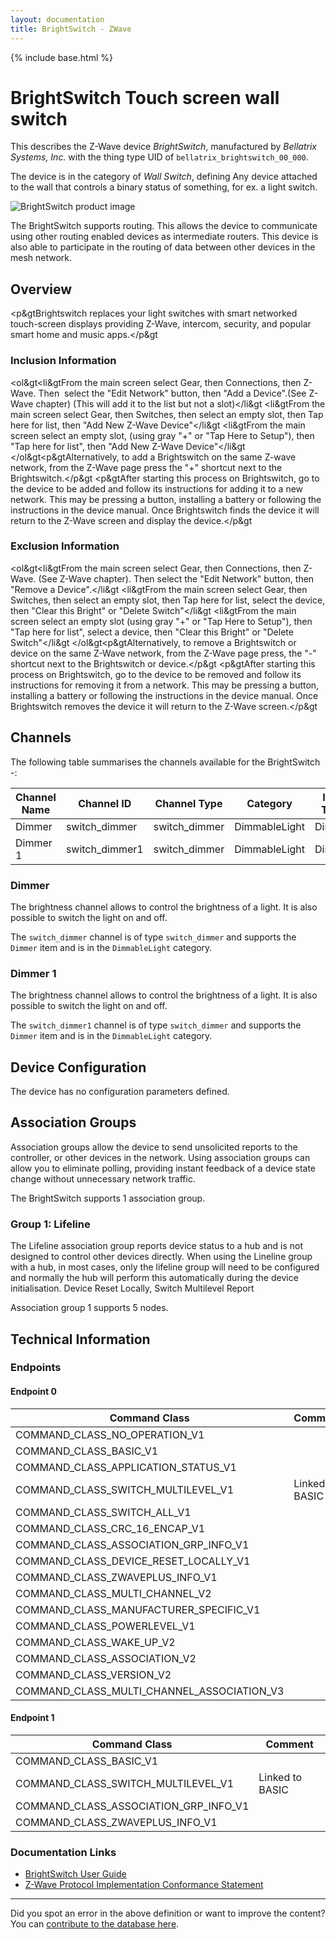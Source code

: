 ```yaml
---
layout: documentation
title: BrightSwitch - ZWave
---
```


{% include base.html %}

# BrightSwitch Touch screen wall switch
This describes the Z-Wave device *BrightSwitch*, manufactured by *Bellatrix Systems, Inc.* with the thing type UID of ```bellatrix_brightswitch_00_000```.

The device is in the category of *Wall Switch*, defining Any device attached to the wall that controls a binary status of something, for ex. a light switch.

![BrightSwitch product image](https://opensmarthouse.org/zwavedatabase/953/image/)


The BrightSwitch supports routing. This allows the device to communicate using other routing enabled devices as intermediate routers.  This device is also able to participate in the routing of data between other devices in the mesh network.

## Overview

<p&gtBrightswitch replaces your light switches with smart networked touch-screen displays providing Z-Wave, intercom, security, and popular smart home and music apps.</p&gt

### Inclusion Information

<ol&gt<li&gtFrom the main screen select Gear, then Connections, then Z-Wave. Then  select the "Edit Network" button, then "Add a Device".(See Z-Wave chapter) (This will add it to the list but not a slot)</li&gt <li&gtFrom the main screen select Gear, then Switches, then select an empty slot, then Tap here for list, then "Add New Z-Wave Device"</li&gt <li&gtFrom the main screen select an empty slot, (using gray "+" or "Tap Here to Setup"), then "Tap here for list", then "Add New Z-Wave Device"</li&gt </ol&gt<p&gtAlternatively, to add a Brightswitch on the same Z-wave network, from the Z-Wave page press the "+" shortcut next to the Brightswitch.</p&gt <p&gtAfter starting this process on Brightswitch, go to the device to be added and follow its instructions for adding it to a new network. This may be pressing a button, installing a battery or following the instructions in the device manual. Once Brightswitch finds the device it will return to the Z-Wave screen and display the device.</p&gt

### Exclusion Information

<ol&gt<li&gtFrom the main screen select Gear, then Connections, then Z-Wave. (See Z-Wave chapter). Then select the "Edit Network" button, then "Remove a Device".</li&gt <li&gtFrom the main screen select Gear, then Switches, then select an empty slot, then Tap here for list, select the device, then "Clear this Bright" or "Delete Switch"</li&gt <li&gtFrom the main screen select an empty slot (using gray "+" or "Tap Here to Setup"), then "Tap here for list", select a device, then "Clear this Bright" or "Delete Switch"</li&gt </ol&gt<p&gtAlternatively, to remove a Brightswitch or device on the same Z-Wave network, from the Z-Wave page press, the "-" shortcut next to the Brightswitch or device.</p&gt <p&gtAfter starting this process on Brightswitch, go to the device to be removed and follow its instructions for removing it from a network. This may be pressing a button, installing a battery or following the instructions in the device manual. Once Brightswitch removes the device it will return to the Z-Wave screen.</p&gt

## Channels

The following table summarises the channels available for the BrightSwitch -:

| Channel Name | Channel ID | Channel Type | Category | Item Type |
|--------------|------------|--------------|----------|-----------|
| Dimmer | switch_dimmer | switch_dimmer | DimmableLight | Dimmer | 
| Dimmer 1 | switch_dimmer1 | switch_dimmer | DimmableLight | Dimmer | 

### Dimmer
The brightness channel allows to control the brightness of a light.
            It is also possible to switch the light on and off.

The ```switch_dimmer``` channel is of type ```switch_dimmer``` and supports the ```Dimmer``` item and is in the ```DimmableLight``` category.

### Dimmer 1
The brightness channel allows to control the brightness of a light.
            It is also possible to switch the light on and off.

The ```switch_dimmer1``` channel is of type ```switch_dimmer``` and supports the ```Dimmer``` item and is in the ```DimmableLight``` category.



## Device Configuration

The device has no configuration parameters defined.

## Association Groups

Association groups allow the device to send unsolicited reports to the controller, or other devices in the network. Using association groups can allow you to eliminate polling, providing instant feedback of a device state change without unnecessary network traffic.

The BrightSwitch supports 1 association group.

### Group 1: Lifeline

The Lifeline association group reports device status to a hub and is not designed to control other devices directly. When using the Lineline group with a hub, in most cases, only the lifeline group will need to be configured and normally the hub will perform this automatically during the device initialisation.
Device Reset Locally, Switch Multilevel Report

Association group 1 supports 5 nodes.

## Technical Information

### Endpoints

#### Endpoint 0

| Command Class | Comment |
|---------------|---------|
| COMMAND_CLASS_NO_OPERATION_V1| |
| COMMAND_CLASS_BASIC_V1| |
| COMMAND_CLASS_APPLICATION_STATUS_V1| |
| COMMAND_CLASS_SWITCH_MULTILEVEL_V1| Linked to BASIC|
| COMMAND_CLASS_SWITCH_ALL_V1| |
| COMMAND_CLASS_CRC_16_ENCAP_V1| |
| COMMAND_CLASS_ASSOCIATION_GRP_INFO_V1| |
| COMMAND_CLASS_DEVICE_RESET_LOCALLY_V1| |
| COMMAND_CLASS_ZWAVEPLUS_INFO_V1| |
| COMMAND_CLASS_MULTI_CHANNEL_V2| |
| COMMAND_CLASS_MANUFACTURER_SPECIFIC_V1| |
| COMMAND_CLASS_POWERLEVEL_V1| |
| COMMAND_CLASS_WAKE_UP_V2| |
| COMMAND_CLASS_ASSOCIATION_V2| |
| COMMAND_CLASS_VERSION_V2| |
| COMMAND_CLASS_MULTI_CHANNEL_ASSOCIATION_V3| |
#### Endpoint 1

| Command Class | Comment |
|---------------|---------|
| COMMAND_CLASS_BASIC_V1| |
| COMMAND_CLASS_SWITCH_MULTILEVEL_V1| Linked to BASIC|
| COMMAND_CLASS_ASSOCIATION_GRP_INFO_V1| |
| COMMAND_CLASS_ZWAVEPLUS_INFO_V1| |

### Documentation Links

* [BrightSwitch User Guide](https://opensmarthouse.org/zwavedatabase/953/User-Manual-3586475.pdf)
* [Z-Wave Protocol Implementation Conformance Statement](https://opensmarthouse.org/zwavedatabase/953/ZC10-17065668.pdf)

---

Did you spot an error in the above definition or want to improve the content?
You can [contribute to the database here](https://opensmarthouse.org/zwavedatabase/953).
